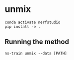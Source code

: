 # unmix

```
conda activate nerfstudio
pip install -e .
```

## Running the method

```
ns-train unmix --data [PATH]
```
